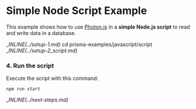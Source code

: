 # Simple Node Script Example

This example shows how to use [Photon.js](https://photonjs.prisma.io/) in a **simple Node.js script** to read and write data in a database.

__INLINE(../_setup-1.md)__
cd prisma-examples/javascript/script
__INLINE(../_setup-2_script.md)__

### 4. Run the script

Execute the script with this command: 

```
npm run start
```

__INLINE(../_next-steps.md)__
